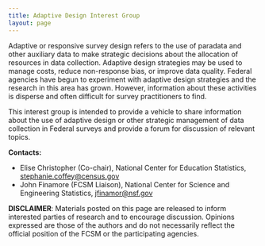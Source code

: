 ```yaml
---
title: Adaptive Design Interest Group
layout: page
---
```

<p>Adaptive or responsive survey design refers to the use of paradata and other auxiliary data to make strategic decisions about the allocation of resources in data collection.  Adaptive design strategies may be used to manage costs, reduce non-response bias, or improve data quality.  Federal agencies have begun to experiment with adaptive design strategies and the research in this area has grown.  However, information about these activities is disperse and often difficult for survey practitioners to find. </p> 
<p>This interest group is intended to provide a vehicle to share information about the use of adaptive design or other strategic management of data collection in Federal surveys and provide a forum for discussion of relevant topics. </p> 

<p><strong>Contacts:</strong> </p>
<ul>
  <li>Elise Christopher (Co-chair), National Center for Education Statistics, <a href="mailto:elise.christopher@ed.gov>elise.christopher@ed.gov</a></li>
  <li>Stephanie Coffey (Co-chair), U.S. Census Bureau, <a href="mailto:stephanie.coffey@census.gov">stephanie.coffey@census.gov</a> </li>
  <li>John Finamore (FCSM Liaison), National Center for Science and Engineering Statistics, <a href="mailto:jfinamor@nsf.gov">jfinamor@nsf.gov</a> </li>
</ul>

<p><b>DISCLAIMER</b>: Materials posted on this page are released to inform interested parties of research and to encourage discussion. Opinions expressed are those of the authors and do not necessarily reflect the official position of the FCSM or the participating agencies.</p>
